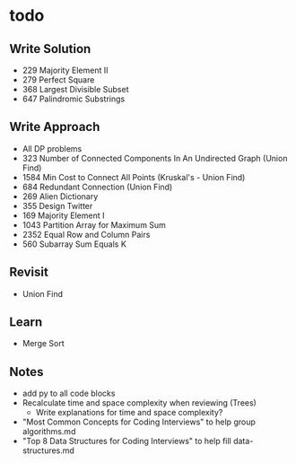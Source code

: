 # todo

## Write Solution
* 229 Majority Element II
* 279 Perfect Square
* 368 Largest Divisible Subset
* 647 Palindromic Substrings

## Write Approach
* All DP problems
* 323 Number of Connected Components In An Undirected Graph (Union Find)
* 1584 Min Cost to Connect All Points (Kruskal's - Union Find)
* 684 Redundant Connection (Union Find)
* 269 Alien Dictionary
* 355 Design Twitter
* 169 Majority Element I
* 1043 Partition Array for Maximum Sum
* 2352 Equal Row and Column Pairs
* 560 Subarray Sum Equals K

## Revisit
* Union Find

## Learn
* Merge Sort

## Notes
* add py to all code blocks
* Recalculate time and space complexity when reviewing (Trees)
    * Write explanations for time and space complexity?
* "Most Common Concepts for Coding Interviews" to help group algorithms.md
* "Top 8 Data Structures for Coding Interviews" to help fill data-structures.md